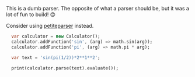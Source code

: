 This is a dumb parser. The opposite of what a parser should be, but it was a lot of fun to build! :blush:

Consider using [petiteparser](https://github.com/petitparser/dart-petitparser) instead.

```dart
  var calculator = new Calculator();
  calculator.addFunction('sin', (arg) => math.sin(arg));
  calculator.addFunction('pi', (arg) => math.pi * arg);

  var text = 'sin(pi(1/2))*2**1**2';

  print(calculator.parse(text).evaluate());
```
